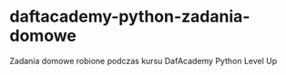 # daftacademy-python-zadania-domowe
Zadania domowe robione podczas kursu DafAcademy Python Level Up
